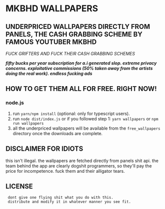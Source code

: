 # MKBHD WALLPAPERS

## UNDERPRICED WALLPAPERS DIRECTLY FROM PANELS, THE CASH GRABBING SCHEME BY FAMOUS YOUTUBER MKBHD

_FUCK GRIFTERS AND FUCK THEIR CASH GRABBING SCHEMES_

_**fifty bucks per year subscription for a.i generated slop. extreme privacy concerns. exploitative commissions (50% taken away from the artists doing the real work). endless fucking ads**_

## HOW TO GET THEM ALL FOR FREE. RIGHT NOW!

### node.js

1. run `yarn/npm install` (optional: only for typescript users).
2. run `node dist/index.js` or if you followed step 1: `yarn wallpapers` or `npm run wallpapers`
3. all the underpriced wallpapers will be available from the `free_wallpapers` directory once the downloads are complete.

## DISCLAIMER FOR IDIOTS

this isn't illegal. the wallpapers are fetched directly from panels shit api. the team behind the app are clearly dogshit programmers, so they'll pay the price for incompetence. fuck them and their alligator tears.

## LICENSE

```
 dont give one flying shit what you do with this.
 distribute and modify it in whatever manner you see fit.
```
